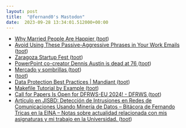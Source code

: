 ```yaml
---
layout: post
title:  "@fernand0's Mastodon"
date:  2023-09-28 13:34:01.512000+00:00
---
```

*  [Why Married People Are Happier ](https://www.theatlantic.com/ideas/archive/2023/08/does-marriage-make-you-happier/675145) ([toot](https://mastodon.social/@fernand0/111143029408524602))
*  [Avoid Using These Passive-Aggressive Phrases in Your Work Emails ](https://lifehacker.com/avoid-using-these-passive-aggressive-phrases-in-your-wo-185084329) ([toot](https://mastodon.social/@fernand0/111142691760012152))
*  [Zaragoza Startup Fest ](https://etopia.es/evento/zaragoza-startup-fest) ([toot](https://mastodon.social/@fernand0/111142524672250875))
*  [PowerPoint co-creator Dennis Austin is dead at 76 ](https://www.theverge.com/2023/9/9/23865578/dennis-austin-powerpoint-co-creator-die) ([toot](https://mastodon.social/@fernand0/111142270196542916))
*  [Mercado y sombrillas  ](https://www.flickr.com/photos/fernand0/53206314542/) ([toot](https://mastodon.social/@fernand0/111142248126607386))
*  [ ](https://mastodon.social/@VictorMoral) ([toot](https://mastodon.social/@fernand0/111142077517365049))
*  [Data Protection Best Practices \| Mandiant ](https://www.mandiant.com/resources/blog/data-protection-best-practice) ([toot](https://mastodon.social/@fernand0/111142041915389362))
*  [Makefile Tutorial by Example ](https://makefiletutorial.co) ([toot](https://mastodon.social/@fernand0/111141870714502487))
*  [Call for Papers Is Open for DFRWS-EU 2024! - DFRWS ](https://dfrws.org/call-for-papers-is-open-for-dfrws-eu-2024) ([toot](https://mastodon.social/@fernand0/111141738795515238))
*  [Artículo en JISBD: Detección de Intrusiones en Redes de Comunicaciones Usando Minería de Datos – Bitácora de Fernando Tricas en la EINA – Notas sobre actualidad relacionada con mis asignaturas y mi trabajo en la Universidad.  ](https://webdiis.unizar.es/~ftricas/blog/research/2023-09-12-16-00.html) ([toot](https://mastodon.social/@fernand0/111141584638571918))
